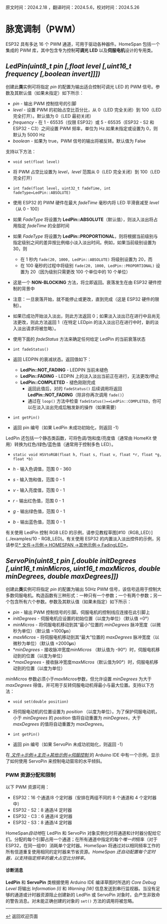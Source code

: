 原文时间：2024.2.18 ，翻译时间：2024.5.6，校对时间：2024.5.26

# 脉宽调制（PWM）

ESP32 具有多达 16 个 PWM 通道，可用于驱动各种器件。HomeSpan 包括一个集成的 PWM 库，其中包含专为控制**可调光 LED** 以及**伺服电机**设计的专用类。

## *LedPin(uint8_t pin [,float level [,uint16_t frequency [,boolean invert]]])*

创建此**类**实例可将指定 *pin* 的配置为输出适合控制可调光 LED 的 PWM 信号。参数及其默认值（如果未指定）如下所示：

  * *pin* - 输出 PWM 控制信号的引脚
  * *level* - 设置 PWM 的初始占空比百分比，从 0（LED 完全关闭）到 100（LED 完全打开）。默认值为 0（LED 最初关闭）
  * *frequency* - 在 1 - 65535（仅限 ESP32）或 5 - 65535（ESP32 - S2 和 ESP32 - C3）之间设置 PWM 频率，单位为 Hz.如果未指定或设置为 0，则默认为 5000 Hz
  * *boolean* - 如果为 true，PWM 信号的输出将被反转。默认值为 False
 
支持以下方法：

*  `void set(float level)`

  * 将 PWM 占空比设置为 *level*，*level* 范围从 0（LED 完全关闭）到 100（LED 完全打开）

*  `int fade(float level, uint32_t fadeTime, int fadeType=LedPin::ABSOLUTE)`

  * 使用 ESP32 的 PWM 硬件在最大 *fadeTime* 毫秒内将 LED 平滑衰减至 *level*（从 0 - 100）
  * 如果 *FadeType* 将设置为 **LedPin::ABSOLUTE**（默认值），则淡入淡出将占用指定 *fadeTime* 的全部时间
  * 如果 *FadeType* 将设置为 **LedPin::PROPORTIONAL**，则将根据当前级别与指定级别之间的差异按比例缩小淡入淡出时间。例如，如果当前级别设置为 30，则
    * 在 1 秒内 `fade(20, 1000, LedPin::ABSOLUTE)` 将级别设置为 20，而
    * 在 100 毫秒的过程中将级别 `fade(20, 1000, LedPin::PROPORTIONAL)` 设置为 20（因为级别只需更改 100 个单位中的 10 个单位）
  * 这是一个 **NON-BLOCKING** 方法，将立即返回。衰落发生在由 ESP32 硬件控制的背景中
  * 注意：一旦衰落开始，就不能停止或更改，直到完成（这是 ESP32 硬件的限制）。
  * 如果已成功开始淡入淡出，则此方法返回 0；如果淡入淡出已在进行中且尚无法更改，则此方法返回 1（在特定 LEDpin 的淡入淡出已在进行中时，新的淡入淡出请求将被忽略）。
  * 使用下面的 *fadeStatus* 方法来确定任何给定 LedPin 的当前衰落状态

*  `int fadeStatus()`

  * 返回 LEDPIN 的衰减状态。返回值如下：
  
    * **LedPin::NOT_FADING** - LEDPIN 当前未褪色
    * **LedPin::FADING** - LEDPIN 上的淡入淡出当前正在进行，无法更改/停止
    * **LedPin::COMPLETED** - 褪色刚刚完成
      * 返回此值后，对的 `fadeStatus()` 后续调用将返回 **LedPin::NOT_FADING**（除非你再次调用 `fade()`）
      * 通过在 `loop()` 方法中检查 `fadeStatus()==LedPin::COMPLETED`，你可以在淡入淡出完成后触发新的操作（如果需要）
  
*  `int getPin()`

  * 返回 pin 编号（如果 LedPin 未成功初始化，则返回 -1）
  
LedPin 还包括一个静态类函数，可将色调/饱和度/亮度值（通常由 HomeKit 使用）转换为红色/绿色/蓝色值（通常用于控制多色 LED）。

*  `static void HSVtoRGB(float h, float s, float v, float *r, float *g, float *b)`

  * *h* - 输入色调值，范围 0 - 360
  * *s* - 输入饱和值，范围 0 - 1
  * *v* - 输入亮度值，范围 0 - 1
  * *r* - 输出红色值，范围 0 - 1
  * *g* - 输出绿色值，范围 0 - 1
  * *b* - 输出蓝色值，范围 0 - 1

有关使用 LedPin 控制 RGB LED 的示例，请参见教程草图[#10（RGB_LED）](../examples/10 - RGB_LED)。有关使用 ESP32 的内置淡入淡出控件的示例，另请参见[* 文件→示例→ HOMESPAN →其他示例→ FadingLED*](../examples/Other%20Examples/FadingLED)。

## *ServoPin(uint8_t pin [,double initDegrees [,uint16_t minMicros, uint16_t maxMicros, double minDegrees, double maxDegrees]])*

创建此**类**实例可将指定 *pin* 的配置为输出 50Hz PWM 信号，该信号适用于控制大多数伺服电机。构造函数有三种形式：一种只有一个参数；一个有两个参数；另一个包含所有六个参数。参数及其默认值（如果未指定）如下所示：

  * *pin* - 输出 PWM 控制信号的引脚。伺服电机的控制线应连接在此引脚上
  * *initDegrees* - 伺服电机应设置的初始位置（以度为单位）（默认值 =0°）
  * *minMicros*  - 将伺服电机移动到其“最小”位置的 *minDegrees* 脉冲宽度（以微秒为单位）（默认值 =1000𝛍s）
  * *maxMicros* - 将伺服电机移动到其“最大”位置的 *maxDegrees* 脉冲宽度（以微秒为单位）（默认值 =2000𝛍s）
  * **minDegrees* - 接收脉冲宽度*minMicros* （默认值为 -90°）时，伺服电机移动到的位置（以度为单位）
  * **maxDegrees* - 接收脉冲宽度*maxMicros*（默认值为90°）时，伺服电机移动到的位置（以度为单位）

*minMicros* 参数必须小于*maxMicros*参数，但允许设置 *minDegrees* 为大于 *maxDegrees* 得值，并可用于反转伺服电动机得最小与最大位置。支持以下方法：

*  `void set(double position)`

  * 将伺服电动机的位置设置为 *position* （以度为单位）。为了保护伺服电动机，小于 *minDegrees* 的 *position* 值将自动重置为 *minDegrees*，大于 *maxDegrees* 的值将自动重置为 *maxDegrees*。
  
*  `int getPin()`

  * 返回 pin 编号（如果 ServoPin 未成功初始化，则返回 -1）

在[ *文件→示例→主页→其他示例→伺服控制* ](../examples/Other%20Examples/ServoControl)的 Arduino IDE 中有一个示例，显示了如何使用 ServoPin 来控制电动窗帘的水平倾斜。

### PWM 资源分配和限制

以下 PWM 资源可用：

* ESP32：16 个通道/8 个定时器（安排在两组不同的 8 个通道和 4 个定时器中）
* ESP32 - S2：8 通道/4 定时器
* ESP32 - C3：6 通道/4 定时器
* ESP32 - S3：8 通道/4 定时器

HomeSpan*自动地*在 LedPin 和 ServoPin 对象实例化时将通道和计时器分配给它们。分配的每个引脚占用一个通道；在所有通道中指定的每个*唯一的*频率（对于 ESP32，在同一组中）消耗单个定时器。HomeSpan 将通过对以相同频率工作的所有信道重复使用相同的定时器来节省资源。*HomeSpan 还自动配置每个定时器，以支持指定频率的最大占空比分辨率。*

#### 诊断消息

**LedPin** 和 **ServoPin** 类根据使用 Arduino IDE 编译草图时所选的 *Core Debug Level* 将输出 *Information \[I\]* 和 *Warning \[W\]* 信息发送到串行监视器。当没有足够的通道或计时器资源阻止创建新的 LedPin 或 ServoPin 对象时，会产生非致命的警告消息。对未能正确创建的对象的 `set()` 方法的调用将被忽略。

---

[↩️](../README.md) 返回欢迎页面
